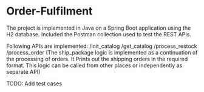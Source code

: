 # Order-Fulfilment
The project is implemented in Java on a Spring Boot application using the H2 database. 
Included the Postman collection used to test the REST APIs.

Following APIs are implemented:
/init_catalog
/get_catalog
/process_restock
/process_order (The ship_package logic is implemented as a continuation of the processing of orders. It Prints out the shipping orders in the required format. This logic can be called from other places or independently as separate API) 


TODO: Add test cases 
